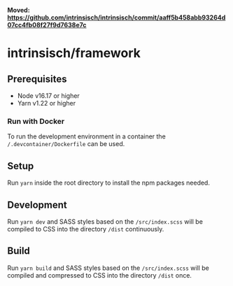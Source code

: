 **Moved: https://github.com/intrinsisch/intrinsisch/commit/aaff5b458abb93264d07cc4fb08f27f9d7638e7c**

# intrinsisch/framework

## Prerequisites

* Node v16.17 or higher
* Yarn v1.22 or higher

### Run with Docker

To run the development environment in a container the `/.devcontainer/Dockerfile` can be used.

## Setup

Run `yarn` inside the root directory to install the npm packages needed.

## Development

Run `yarn dev` and SASS styles based on the `/src/index.scss` will be compiled to CSS into the directory `/dist` continuously.

## Build

Run `yarn build` and SASS styles based on the `/src/index.scss` will be compiled and compressed to CSS into the directory `/dist` once.
